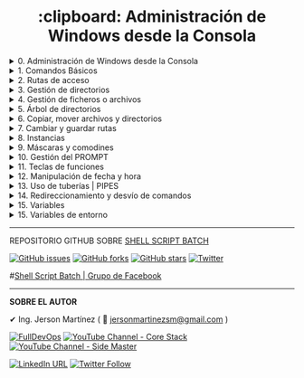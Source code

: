 <h1 align="center"> :clipboard: Administración de Windows desde la Consola </h1>

<details> <summary>0. Administración de Windows desde la Consola</summary>
  
<h3 align="center"> :clipboard: <a href="https://github.com/jersonmartinez/Curso_Administracion_Windows_Consola/blob/master/0.%20Administraci%C3%B3n%20de%20Windows%20desde%20la%20Consola.md">Administración de Windows desde la Consola</a> </h3>

[![#0. Administración de Windows desde la Consola](https://img.youtube.com/vi/X18jJBXK8jM/maxresdefault.jpg)](https://youtu.be/X18jJBXK8jM "#0. Administración de Windows desde la Consola")

**Capítulos que se estarán abordando en el curso**

✅ 1. Comandos muy básicos y muy importantes

✅ 2. Rutas de acceso

✅ 3. Gestión de directorios

✅ 4. Gestión de ficheros

✅ 5. Árbol de directorios

✅ 6. Copiar y Mover directorios y ficheros

✅ 7. PUSHD & POPD

✅ 8. Instancias | CMD

✅ 9. Máscaras y Comodines

✅ 10. Gestión del Prompt

✅ 11. Teclas de función en la consola

✅ 12. Manipulación de hora y fecha

✅ 13. Tuberías | Pipes

✅ 14. Direccionamiento y desvío de comandos

✅ 15. Variables

✅ 16. Variables de entorno

✅ 17. Path - Establecer una ruta de búsqueda

✅ 18. Manejo de cadenas

✅ 19. Buscar y Ubicar archivos

✅ 20. Comparar archivos o ficheros

✅ 21. Buscar cadenas en archivos

✅ 22. Compresión de archivos y directorios

✅ 23. Expandir arcihvos comprimidos

✅ 24. Llamadas a programas externos

✅ 25. Copiar información al portapapeles

✅ 26. Ordenar datos

✅ 27. Asociar archivos con extensiones

✅ 28. Asignación de permisos

✅ 29. Vínculos simbólicos

✅ 30. Información del sistema

✅ 31. Apagar, Reiniciar y Cerrar sesión

✅ 32. Gestión de usuarios

✅ 33. Habilitar usuario Administrador

✅ 34. Gestión de Procesos

✅ 35. Conexiones de red

✅ 36. Obtener contraseñas guardadas

✅ 37. Crear red hospedada

✅ 38. Enviar mensajes a usuarios

✅ 39. Envío de señales

✅ 40. Ejecutar como Administrador - RUNAS

✅ 41. Escritorio Remoto

✅ 42. Programador de Tareas

✅ 43. Gestión de un servidor FTP

✅ 44. Gestión de un servidor DHCP

✅ 45. Gestión de un servidor DNS

✅ 46. Bitlocker

✅ 47. Etiquetar discos

✅ 48. Unidad Virtual

✅ 49. Liberar espacio en disco

✅ 50. Optimizar y desfragmentar disco

✅ 51. Comprobar disco y mostrar información de estado

✅ 52. Formatear discos

✅ 53. Crear particiones de disco

✅ 54. Desmontar, Extender volúmenes de disco

✅ 55. Recuperar información

✅ 56. Examinar integridad de los datos

✅ 57. Uso de Robocopy

✅ 58. Backups

✅ 59. Comprobar la seguridad en el sistema

✅ 60. Gestiona Credenciales Almacenadas

✅ 61. Información de rendimiento de recursos

✅ 62. Configuración de Energía

✅ 63. Gestionar Servicios

✅ 64. Windows To Go

✅ 65. Utilidad de zona horaria de Windows

✅ 66. Administración de Windows - WMIC

✅ 67. Registros

✅ 68. CURL

✅ 69. SHELL

✅ 70. Papelera de reciclaje (Esto se solicitó hace un par de días)

---


</details><details> <summary>1. Comandos Básicos</summary>
<h3 align="center"> :clipboard: <a href="https://github.com/jersonmartinez/Curso_Administracion_Windows_Consola/blob/master/1.%20Comandos%20B%C3%A1sicos.md">Comandos Básicos</a> </h3>

[![#1. Comandos Básicos - Administración de Windows desde la Consola](https://img.youtube.com/vi/_t-p2mcE7SM/maxresdefault.jpg)](https://youtu.be/_t-p2mcE7SM "#1. Comandos Básicos - Administración de Windows desde la Consola")

La forma de empezar en un curso como este, es, por supuesto, dándole una probada a varios comandos básicos y de uso constante al momento de usar la consola del sistema. 

Estos comandos son: 

Comando | Descripción
------------ | -------------
✔ TITLE | Fija el título de la ventana en la ventana del símbolo del sistema.
✔ HELP | Proporciona información de ayuda para los comandos de Windows.
✔ CLS | Borra la pantalla.
✔ DIR | Muestra la lista de subdirectorios y archivos de un directorio.
✔ ECHO | Muestra mensajes o activa y desactiva el eco del comando.
✔ PAUSE | Suspende el proceso de un programa por lotes y muestra el mensaje: Presione una tecla para continuar...
✔ START | Inicia una ventana separada para ejecutar un programa o comando especificado.
✔ REM | Registra los comentarios en un archivo por lotes o en CONFIG.SYS.
✔ DATE | Muestra o establece la fecha.
✔ TIME | Muestra o establece la hora del sistema.
✔ COLOR | Configura los colores predeterminados de primer y segundo plano de la consola.
✔ MODE | Configura los dispositivos de sistema.
✔ EXIT | Abandona el programa CMD.EXE (intérprete de comandos) o el script por lotes actual.

---

**TITLE**

```
Fija el título de la ventana en la ventana del símbolo del sistema.

TITLE [cadena]

    cadena: Especifica el título de la ventana del símbolo del sistema.
```

**HELP**

```
Proporciona información de ayuda para los comandos de Windows.

HELP [comando]

    comando: Muestra información de ayuda del comando especificado.
```

**CLS**

```
Borra la pantalla.

CLS
```

**DIR**

```
Muestra la lista de subdirectorios y archivos de un directorio.

DIR [drive:][path][filename] [/A[[:]attributes]] [/B] [/C] [/D] [/L] [/N]
  [/O[[:]sortorder]] [/P] [/Q] [/R] [/S] [/T[[:]timefield]] [/W] [/X] [/4]

  [drive:][path][filename]
              Especifica la unidad, el directorio o los archivos que se mostrar n.

  /A          Muestra los archivos con los atributos especificados.
  Atributos    D  Directorios             R  Archivos de solo lectura
               H  Archivos ocultos        A  Archivos listos para el archivado
               S  Archivos de sistema     I  Archivos indizados que no son de contenido
               L  Puntos de rean lisis             O  Archivos sin conexión
               -  Prefijo de exclusión
  /B          Usa el formato simple (sin encabezados ni resúmenes).
  /C          Muestra el separador de miles en los tamaños de los archivos. Es la opción
              predeterminada. Usa /-C para deshabilitar la aparición del separador.
  /D          Similar al listado ancho, pero los archivos aparecen en una lista ordenada por columnas.
  /L          Usa letras minúsculas.
  /N          Nuevo formato de lista larga donde los nombre de archivo aparecen en el lado derecho.
  /O          Muestra los archivos según el orden indicado.
  sortorder        N  Por nombre (orden alfabético)       S  Por tamaño (orden creciente)
               E  Por extensión (orden alfabético)  D  Por fecha y hora (el m s antiguo primero)
               G  Agrupa primero los directorios -  Prefijo para invertir el orden
  /P          Hace una pausa después de cada pantalla completa de información.
  /Q          Muestra el propietario del archivo.
  /R          Muestra las secuencias alternativas de datos del archivo.
  /S          Muestra los archivos del directorio especificado y todos sus subdirectorios.
  /T          Controla el campo de hora que se mostrar  o usar  para realizar la ordenación.
  timefield       C  Creación
              A  último acceso
              W  última modificación
  /W          Usa el formato de listado ancho.
  /X          Muestra los nombres cortos generados para los nombres
              de archivo sin formato 8dot3. El formato es el mismo que para /N, con el nombre corto especificado
              antes del nombre largo. Si no existe ningún nombre corto, se muestran
              espacios en blanco en su lugar.
  /4          Muestra los años con 4 dígitos.

Los modificadores se pueden preestablecer en la variable de entorno DIRCMD.
Para invalidar los modificadores prestablecidos, se debe agregar un prefijo a cada modificador con - (guion), por ejemplo: /-W.

```

**ECHO**

```
Muestra mensajes o activa y desactiva el eco del comando.

  ECHO [ON | OFF]
  ECHO [message]

Escribe ECHO sin par metros para mostrar la configuración actual del eco.
```

**PAUSE**

```
Suspende el proceso de un programa por lotes y muestra el mensaje
    Presione una tecla para continuar. . . 
```


**START**

```
Inicia una ventana separada para ejecutar un programa o comando especificado.

START ["título"] [/D ruta] [/I] [/MIN] [/MAX] [/SEPARATE | /SHARED]
      [/LOW | /NORMAL | /HIGH | /REALTIME | /ABOVENORMAL | /BELOWNORMAL]
      [/NODE <nodo NUMA>] [/AFFINITY <máscara de afinidad hex>] [/WAIT] [/B]
      [comando o programa] [par metros]

    "título"    Título que se mostrar  en la barra de título de la ventana.
    ruta        Directorio de inicio.
    B           Iniciar la aplicación sin crear una nueva ventana. La
                aplicación omite el manejo de ^C. A menos que la aplicación
                habilite el procesamiento de ^C, solo se podr  interrumpir la
                aplicación con ^Inter.
    I           El nuevo entorno ser  el entorno original pasado a
                cmd.exe, y no el entorno actual.
    MIN         Iniciar la ventana minimizada.
    MAX         Iniciar la ventana maximizada.
    SEPARATE    Iniciar un programa de Windows de 16 bits en un espacio de
                memoria separado.
    SHARED      Iniciar un programa de Windows de 16 bits en un espacio de
                memoria compartido.
    LOW         Iniciar la aplicación en la clase de prioridad Inactiva.
    NORMAL      Iniciar la aplicación en la clase de prioridad Normal.
    HIGH        Iniciar la aplicación en la clase de prioridad Alta.
    REALTIME    Iniciar la aplicación en la clase de prioridad Tiempo real.
    ABOVENORMAL Iniciar la aplicación en la clase de prioridad Por encima de
                lo normal.
    BELOWNORMAL Iniciar la aplicación en la clase de prioridad Por debajo
                de lo normal.
    NODE        Especifica el nodo de arquitectura de memoria no uniforme
                (NUMA) preferido como un entero decimal.
    AFFINITY    Especifica la máscara de afinidad de procesador como un
             número hexadecimal. La ejecución del proceso se restringe a
                estos procesadores.
                La máscara de afinidad se interpreta de distinta forma
                si /AFFINITY y /NODE se combinan. Especifique la máscara de
                afinidad como si la máscara del procesador del nodo NUMA
                estuviera desplazada a la derecha para comenzar por el bit
                cero. La ejecución del proceso se restringe a los procesadores
                en común entre la máscara de afinidad especificada y el nodo
                NUMA. Si no hay ningún procesador en común, la ejecución del
                proceso se restringe al nodo NUMA especificado.
    WAIT        Iniciar aplicación y esperar a que finalice
    comando o programa
                Si se trata de un comando cmd interno o un archivo por lotes,
                el procesador de comandos se ejecuta con el modificador /K en
                cmd.exe. Esto significa que la ventana permanecer  después
                de que el comando se ejecute.

                Si no es un comando cmd interno ni archivo por lotes, entonces
                se considera un programa y se ejecutar  como una aplicación
                de ventana o aplicación de consola.

    par metros  Par metros transmitidos al comando o programa

NOTA: las opciones SEPARATE y SHARED no se admiten en plataformas de 64 bits.

La especificación de /NODE permite crear los procesos de forma que se pueda
aprovechar la ubicación de memoria en los sistemas NUMA. Por ejemplo, se
pueden crear dos procesos con una comunicación estrecha entre sí mediante la
memoria compartida para compartir el mismo nodo NUMA preferido y minimizar las
latencias de memoria. Asignan memoria del mismo nodo NUMA si es posible y se
pueden ejecutar en procesadores externos al nodo especificado.

    start /NODE 1 application1.exe
    start /NODE 1 application2.exe

Estos dos procesos se pueden restringir aún más para ejecutarse en
procesadores específicos en el mismo nodo NUMA. En el siguiente ejemplo,
application1 se ejecuta en los dos procesadores de valor inferior del nodo y
application2 se ejecuta en los siguientes dos procesadores del nodo. En este
ejemplo, se da por supuesto que el nodo especificado tiene como mínimo
cuatro procesadores lógicos. Tenga en cuenta que el número de nodo se puede
cambiar a cualquier número de nodo v lido para el equipo sin necesidad de
cambiar la máscara de afinidad.

    start /NODE 1 /AFFINITY 0x3 application1.exe
    start /NODE 1 /AFFINITY 0xc application2.exe

Si las extensiones de comandos est n habilitadas, la invocación del
comando externo a través de la línea de comandos o del comando START
cambia así:

Se pueden invocar archivos no ejecutables a través de la asociación del
archivo solo con escribir el nombre del archivo como un comando. (por ej.,
WORD.DOC abriría la aplicación asociada con la extensión de archivo .DOC).
Consulte los comandos ASSOC y FTYPE para saber cómo crear estas asociaciones
dentro de un script de comandos.

Cuando se ejecuta una aplicación de 32 bits con interfaz gr fica, CMD.EXE
no espera a que la aplicación termine antes de volver al símbolo del sistema.
Este nuevo comportamiento NO ocurre si se ejecuta dentro de un
script. Cuando se ejecuta una línea de comandos cuyo primer token es la
cadena "CMD " sin extensión o ruta, entonces se reemplaza "CMD" con el valor
de la variable COMSPEC. Esto evita tomar CMD.EXE del directorio actual.

Cuando se ejecuta una línea de comandos cuyo primer token NO contiene una
extensión, entonces CMD.EXE usa el valor de la variable de entorno PATHEXT
para determinar las extensiones que hay que buscar y en que orden. El valor
predeterminado para la variable PATHEXT es:

.COM;.EXE;.BAT;.CMD

Tenga en cuenta que la sintaxis es la misma que la variable PATH, con los
puntos y comas separando los elementos diferentes.

Cuando se busca un archivo ejecutable, si no hay ninguna coincidencia en
ninguna extensión, entonces se comprueba si el nombre coincide con el nombre
de un directorio. Si es así, el comando START inicia el explorador en esa
ruta. Si se hace desde la línea de comandos, es equivalente a hacer CD /D
en esa ruta.
```

**REM**

```
Registra los comentarios en un archivo por lotes o en CONFIG.SYS.

REM [comentario]
```

**DATE**

```
Muestra o establece la fecha.

DATE  [/T | fecha]

Escriba DATE sin par metros para mostrar la fecha actual y poder 
especificar una nueva. Presione Entrar para mantener la misma fecha.

Si est n habilitadas las extensiones de comandos, el comando DATE admite
el par metro /T, que indica al comando mostrar tan solo la fecha actual
sin pedir una nueva fecha.
```

**TIME**

```
Muestra o establece la hora del sistema.

TIME  [/T | hora]

Escriba TIME sin parámetros para mostrar la hora actual y poder
especificar una nueva hora. Presione Entrar si no desea cambiar la hora.

Si están habilitadas las extensiones de comandos el comando TIME admite
el parámetro /T que indica al comando mostrar tan solo la
hora actual, sin pedir una nueva hora.
```

**COLOR**

```
Configura los colores predeterminados de primer y segundo plano de la consola.

COLOR [attr]

  attr         Especifica el atributo de color de la salida de consola.

Los atributos de color están especificados con DOS dígitos hexadecimales (el primero
corresponde al segundo plano; el segundo al primer plano). Los dígitos
pueden coincidir con cualquiera de los siguientes valores:

    0 = Negro       8 = Gris
    1 = Azul        9 = Azul claro
    2 = Verde       A = Verde claro
    3 = Aguamarina        B = Aguamarina claro
    4 = Rojo        C = Rojo claro
    5 = Púrpura     D = Púrpura claro
    6 = Amarillo    E = Amarillo claro
    7 = Blanco      F = Blanco brillante

Si no se indican argumentos, este comando restaura el color que tenía
cuando se inició CMD.EXE. Este valor proviene de la ventana de la consola,
el modificador de línea de comandos /T o el valor del registro
DefaultColor.

El comando COLOR configura ERRORLEVEL a 1 si se realiza un intento de ejecutar
el comando COLOR con el mismo color de primer y segundo
plano.

Ejemplo: "COLOR fc" crea rojo claro sobre blanco brillante
```

**MODE**

```
Configura los dispositivos de sistema.

Puerto serie:       MODE COMm[:] [BAUD=b] [PARITY=p] [DATA=d] [STOP=s]
                                 [to=on|off] [xon=on|off] [odsr=on|off]
                                 [octs=on|off] [dtr=on|off|hs]
                                 [rts=on|off|hs|tg] [idsr=on|off]

Estado de dispositivo:         MODE [dispositivo] [/STATUS]

Desviar impresión:             MODE LPTn[:]=COMm[:]

Seleccionar página de códigos: MODE CON[:] CP SELECT=yyy

Estado de página de códigos:   MODE CON[:] CP [/STATUS]

Modo de pantalla:              MODE CON[:] [COLS=c] [LINES=n]

Velocidad del teclado:         MODE CON[:] [RATE=r DELAY=d]
```

**EXIT**

```
Abandona el programa CMD.EXE (intérprete de comandos) o el script
por lotes actual.

EXIT [/B] [código]

  /B          especifica que se debe abandonar el archivo por 
              lotes actual y no CMD.EXE.  Si se ejecuta desde fuera de un
              archivo por lotes, abandonar  CMD.EXE

 código       especifica un número.  Si se ha especificado /B, establece 
              ERRORLEVEL con este número.  Si abandona CMD.EXE, establece 
              el código de salida del proceso con este número.
```

---

</details><details> <summary>2. Rutas de acceso</summary>
<h3 align="center"> :clipboard: <a href="https://github.com/jersonmartinez/Curso_Administracion_Windows_Consola/blob/master/2.%20Rutas%20de%20acceso.md">Rutas de acceso</a> </h3>

[![#1. Rutas de acceso - Administración de Windows desde la Consola](https://img.youtube.com/vi/P7fDSRl2V-I/maxresdefault.jpg)](https://youtu.be/P7fDSRl2V-I "#1. Rutas de acceso - Administración de Windows desde la Consola")


### RUTAS DE ACCESO

Te enseño sobre rutas de acceso, que te ayudarán a desplazarte entre directorios y unidades de disco usando el comando CD | CHDIR, además de compartirte ejemplos reales y óptimas sobre las rutas relativas y absolutas.


**¿Qué es una ruta?**

Es una lista de nombres de directorio separados por barras, seguida por un nombre de directorio o por el nombre de un archivo. Un directorio es igual que una carpeta.



**¿Qué son las rutas relativas?**

Una ruta absoluta o completa comienza con la letra de unidad seguida de dos puntos, por ejemplo D:\.



**¿Qué son las rutas absolutas?**

Una ruta relativa hace referencia a una ubicación que es relativa a un directorio actual. Las rutas relativas utilizan dos símbolos especiales, un punto (.) y dos puntos seguidos (..), lo que significa el directorio actual y el directorio padre. Los dos puntos seguidos se utilizan para subir en la jerarquía. Un único punto representa el directorio actual.



**CD | CHDIR**
```
Muestra el nombre del directorio actual o cambia de directorio.

CHDIR [/D] [unidad:][ruta]
CHDIR [..]
CD [/D] [unidad:][ruta]
CD [..]

  ..   Especifica que desea cambiar al directorio superior.

Escriba CD unidad: para ver el directorio actual de la unidad especificada.
Escriba CD sin par metros para ver la unidad y el directorio actual.

Use el modificador /D para cambiar la unidad actual además del directorio
actual para una unidad de disco.

Si las extensiones de comando están habilitadas, CHDIR cambia así:

El uso de mayúsculas y minúsculas de la cadena del directorio actual se
convierte al mismo uso que se tiene en los nombres de unidades. Así, CD
C:\TEMP establecer  C:\Temp como el directorio actual si éste es el uso
de mayúsculas y minúsculas en la unidad.

El comando CHDIR no trata los espacios como separadores, así que es posible
usar CD para cambiar a un directorio cuyo nombre de subdirectorio contenga
un espacio, sin necesidad de escribir el nombre entre comillas. Por ejemplo:

    cd\winnt\profiles\nombredeusuario\programas\menú inicio

es lo mismo que:

    cd "\winnt\profiles\nombredeusuario\programas\menú inicio"

que sería lo que hay que escribir si las extensiones estuvieran
deshabilitadas.
```
Las instrucciones de comandos anteriormente señaladas, son explicadas en este capítulo, el segundo del curso de Administración de Windows desde la #Consola. 

Fuente de información: <a href="https://desktop.arcgis.com/es/arcmap/10.3/tools/supplement/pathnames-explained-absolute-relative-unc-and-url.htm" target="_blank">Arcgis</a>

---

</details><details> <summary>3. Gestión de directorios</summary>
<h3 align="center"> :clipboard: <a href="https://github.com/jersonmartinez/Curso_Administracion_Windows_Consola/blob/master/3.%20Gesti%C3%B3n%20de%20directorios.md">Gestión de directorios</a> </h3>

[![#3. Gestión de directorios - Administración de Windows desde la Consola](https://img.youtube.com/vi/wdpOx-evxWs/maxresdefault.jpg)](https://youtu.be/wdpOx-evxWs "#3. Gestión de directorios - Administración de Windows desde la Consola")

### Gestión de directorios

Te enseño sobre gestión de directorios, que incluye diferentes formas para crear, eliminar y listar. 

Algunos comandos interesantes que se muestran son: 

Comando | Descripción
------------ | -------------
✔ MD - MKDIR | Crea un directorio. `(MD = Make Directory)`
✔ RD | Quita (elimina) un directorio `(RD = Remove Directory)`
✔ DIR | Muestra la lista de subdirectorios y archivos de un directorio.
✔ MORE | Muestra la información pantalla a pantalla.

---

**MD - MKDIR**

```
Crea un directorio.

MKDIR [unidad:]ruta
MD [unidad:]ruta

Si las extensiones de comandos están habilitadas, MKDIR cambia así:

MKDIR crea cualquier directorio intermedio de la ruta de acceso siempre 
que sea necesario. Por ejemplo, si \a no existe:

    mkdir \a\b\c\d

es lo mismo que:

    mkdir \a
    chdir \a
    mkdir b
    chdir b
    mkdir c
    chdir c
    mkdir d

que es lo que hubiese tenido que escribir si las extensiones estuvieran
deshabilitadas.
```

**RD - RMDIR**

```
Quita (elimina) un directorio.

RMDIR [/S] [/Q] [unidad:]ruta
RD [/S] [/Q] [unidad:]ruta

    /S     Quita todos los directorios y archivos del directorio además 
           del mismo directorio. Se usa principalmente cuando se 
           desea quitar un árbol.

    /Q     Modo silencioso, no pide confirmación para quitar un árbol
           de directorio con /S
```

**DIR**

```
Muestra la lista de subdirectorios y archivos de un directorio.

DIR [drive:][path][filename] [/A[[:]attributes]] [/B] [/C] [/D] [/L] [/N]
  [/O[[:]sortorder]] [/P] [/Q] [/R] [/S] [/T[[:]timefield]] [/W] [/X] [/4]

  [drive:][path][filename]
              Especifica la unidad, el directorio o los archivos que se mostrarán.

  /A          Muestra los archivos con los atributos especificados.
  Atributos    D  Directorios             R  Archivos de solo lectura
               H  Archivos ocultos        A  Archivos listos para el archivado
               S  Archivos de sistema     I  Archivos indizados que no son de contenido
               L  Puntos de rean lisis             O  Archivos sin conexión
               -  Prefijo de exclusión
  /B          Usa el formato simple (sin encabezados ni resúmenes).
  /C          Muestra el separador de miles en los tamaños de los archivos. Es la opción
              predeterminada. Usa /-C para deshabilitar la aparición del separador.
  /D          Similar al listado ancho, pero los archivos aparecen en una lista ordenada por columnas.
  /L          Usa letras minúsculas.
  /N          Nuevo formato de lista larga donde los nombre de archivo aparecen en el lado derecho.
  /O          Muestra los archivos según el orden indicado.
  sortorder        N  Por nombre (orden alfabético)       S  Por tamaño (orden creciente)
               E  Por extensión (orden alfabético)  D  Por fecha y hora (el m s antiguo primero)
               G  Agrupa primero los directorios -  Prefijo para invertir el orden
  /P          Hace una pausa después de cada pantalla completa de información.
  /Q          Muestra el propietario del archivo.
  /R          Muestra las secuencias alternativas de datos del archivo.
  /S          Muestra los archivos del directorio especificado y todos sus subdirectorios.
  /T          Controla el campo de hora que se mostrar  o usar  para realizar la ordenación.
  timefield       C  Creación
              A  último acceso
              W  última modificación
  /W          Usa el formato de listado ancho.
  /X          Muestra los nombres cortos generados para los nombres
              de archivo sin formato 8dot3. El formato es el mismo que para /N, con el nombre corto especificado
              antes del nombre largo. Si no existe ningún nombre corto, se muestran
              espacios en blanco en su lugar.
  /4          Muestra los años con 4 d¡gitos.

Los modificadores se pueden preestablecer en la variable de entorno DIRCMD.
Para invalidar los modificadores prestablecidos, se debe agregar un prefijo a cada modificador con - (guión), por ejemplo: /-W.
```

**MORE**

```
Muestra la información pantalla a pantalla.

MORE [/E [/C] [/P] [/S] [/Tn] [+n]] < [unidad:][ruta]archivo
comando | MORE [/E [/C] [/P] [/S] [/Tn] [+n]]
MORE /E [/C] [/P] [/S] [/Tn] [+n] [archivos]

    [unidad:][ruta]archivo  Especifica un archivo para mostrar
                            pantalla a pantalla.

    comando                 Especifica el comando que ser 
                            mostrado.

    /E       Habilita las opciones avanzadas
    /C       Limpia la pantalla antes de mostrar la página
    /P       Expande los caracteres de avance de línea
    /S       Compacta múltiples líneas en blanco en una sola línea
    /Tn      Expande las tabulaciones a n espacios (de forma predeterminada 8)

             Se pueden usar modificadores con las variables
             de entorno de MORE.

    +n       Empieza mostrando el primer archivo en la línea n

    archivos Lista de archivos que se desean mostrar. Los archivos
             de la lista están separados por espacios.

    Si las opciones avanzadas están activadas, los siguientes comandos
    son aceptados en el símbolo de -- M s --:

    P n       Mostrar las siguientes n líneas
    S n       Saltarse las siguientes n líneas
    F         Mostrar el siguiente archivo
    Q         Salir
    =         Mostrar el número de línea
    ?         Mostrar la línea de ayuda
    <espacio> Mostrar la siguiente página
    <entrar>  Mostrar la siguiente línea
```

---

</details><details> <summary>4. Gestión de ficheros o archivos</summary>
<h3 align="center"> :clipboard: <a href="https://github.com/jersonmartinez/Curso_Administracion_Windows_Consola/blob/master/4.%20Gesti%C3%B3n%20de%20ficheros%20o%20archivos.md">Gestión de ficheros o archivos</a> </h3>

[![#4. Gestión de ficheros o archivos - Administración de Windows desde la Consola](https://img.youtube.com/vi/WVoe_xtSyUs/maxresdefault.jpg)](https://youtu.be/WVoe_xtSyUs "#4. Gestión de ficheros o archivos - Administración de Windows desde la Consola")

Te enseño cómo gestionar ficheros o archivos utilizando la metodología CRUD, de crear, leer, actualizar y eliminar. Además, conocerás nuevos comandos interesantes donde se realizarán prácticas de combinaciones entre ellos.

Estos comandos son: 

Comando | Descripción
------------ | -------------
✔ COPY | Copia uno o más archivos en otra ubicación.
✔ TYPE | Muestra el contenido de uno o más archivos de texto.
✔ FSUTIL | Comando avanzado de Administración de Windows.
✔ MOVE | Mueve archivos y cambia el nombre a archivos y directorios.
✔ REN - RENAME | Cambia el nombre de uno o más archivos.
✔ DEL | Elimina uno o más archivos.
✔ RD | _`Remove Directory`_ (Este comando ya ha sido especificado en [este documento](../master/3.%20Gesti%C3%B3n%20de%20directorios.md "Gestión de directorios"))

Las instrucciones de comandos anteriormente señaladas, son explicadas en este capítulo, el cuarto del curso de Administración de Windows desde la #Consola. 

---

**COPY**

```
Copia uno o más archivos en otra ubicación.

COPY [/D] [/V] [/N] [/Y | /-Y] [/Z] [/L] [/A | /B ] origen [/A | /B]
     [+ origen [/A | /B] [+ ...]] [destino [/A | /B]]

  origen       Especifica el archivo o archivos que deben copiarse.
  /A           Indica un archivo de texto ASCII.
  /B           Indica un archivo binario.
  /D           Permite que el archivo de destino se cree sin cifrar.
  destino      Especifica el directorio y/o el nombre de archivo de los
               nuevos archivos.
  /V           Comprueba si los nuevos archivos están escritos
               correctamente.
  /N           Si está disponible, usa un nombre de archivo corto al copiar
               un archivo cuyo nombre no tiene el formato 8.3.
  /Y           Suprime la solicitud de confirmación antes de
               sobrescribir un archivo de destino existente.
  /-Y          Solicita confirmación antes de sobrescribir un archivo de
               destino existente.
  /Z           Copia archivos de red en modo reiniciable.
  /L           Si el origen es un vínculo simbólico, copia el vínculo al
               destino en lugar del archivo real al que apunta el vínculo.

El modificador /Y puede preestablecerse en la variable de entorno COPYCMD.
Esto puede anularse con el modificador /-Y en la línea de comando.
La confirmación del usuario se solicita de forma predeterminada antes de
sobrescribir algo, excepto si el comando COPY se ejecuta desde un script por
lotes.

Para anexar archivos, especifique un £nico archivo de destino pero
varios archivos de origen (con caracteres comodines o el formato
archivo1+archivo2+archivo3).
```

**TYPE**

```
Muestra el contenido de uno o más archivos de texto.

TYPE [unidad:][ruta]archivo
```

**FSUTIL**  _`comando avanzado`_

```
---- Comandos compatibles ----

8dot3name       Administración de 8dot3name
behavior        Controla el comportamiento del sistema de archivos
dax             Administración de volumen DAX
dirty           Administra el bit de integridad del volumen
file            Comandos específicos de archivos
fsInfo          Información del sistema de archivos
hardlink        Administración de vínculos físicos
objectID        Administración de id. de objeto
quota           Administración de cuota
repair          Administración de recuperación autom tica
reparsePoint    Administración de punto de repetición de an lisis
storageReserve         Administración de reserva de almacenamiento
resource        Administración del administrador de recursos transaccionales
sparse          Control de archivo disperso
tiering         Administración de propiedades de organización en niveles de almacenamiento
transaction     Administración de transacciones
usn             Administración de USN
volume          Administración de vol£menes
wim             Administración transparente del hospedaje de WIM
```

**MOVE**

```
Mueve archivos y cambia el nombre a archivos y directorios.

Mover uno o más archivos:
MOVE [/Y | /-Y] [unidad:][ruta]nombrearchivo1[,...] destino

Cambiar el nombre a un directorio:
MOVE [/Y | /-Y] [unidad:][ruta]nombredirectorio1 nombredirectorio2

  [unidad:][ruta]nombrearchivo1 Especifica la ubicación y el nombre del
archivo o archivos que quiere mover.
                          
  destino            Especifica la nueva ubicación del archivo. El
                     destino puede constar de una letra de unidad y
                     dos puntos, un nombre de directorio o una
                     combinación. Si mueve solo un archivo, también
                     puede incluir un nombre de archivo si quiere
                     cambiar el nombre del archivo cuando lo mueva.

  [unidad:][ruta]nombredirectorio1  Especifica el directorio al que
                     desea cambiar el nombre.

  nombredirectorio2  Especifica el nuevo nombre del directorio.

  /Y                 Suprime la solicitud de confirmar si quiere
                     sobrescribir un archivo de destino ya existente.

  /-Y                Aparecer  la solicitud para confirmar si desea 
                     sobrescribir un archivo de destino ya existente.

El modificador /Y puede estar presente en la variable de entorno COPYCMD.
Esto puede sobrescribirse con /-Y en la línea de comandos. Lo
predeterminado es pedir la sobrescritura a no ser que el comando MOVE sea
ejecutado dentro de un script de un archivo de proceso por 
lotes.
```

**REN - RENAME**

```
Cambia el nombre de uno o más archivos.

RENAME [unidad:][ruta]archivo1 archivo2.
REN [unidad:][ruta]archivo1 archivo2.

No puede especificar una nueva unidad o ruta para el archivo de destino.
```

**DEL**

```
Elimina uno o más archivos.

DEL [/P] [/F] [/S] [/Q] [/A[[:]attributes]] names
ERASE [/P] [/F] [/S] [/Q] [/A[[:]attributes]] names

  names         Especifica una lista de uno o más archivos o directorios.
                Se pueden usar caracteres comodín para eliminar varios archivos. Si se
                especifica un directorio, todos los archivos de este se
                eliminar n.

  /P            Pide confirmación antes de eliminar cada archivo.
  /F            Fuerza la eliminación de los archivos de solo lectura.
  /S            Elimina los archivos especificados de todos los subdirectorios.
  /Q            Modo silencioso. No pide confirmación sobre si es correcto eliminar el carácter comodín global
  /A            Selecciona los archivos que se van a eliminar basándose en los atributos.
  Atributos     R  Archivos de solo lectura            S  Archivos de sistema
                H  Archivos ocultos               A  Archivos preparados para el archivado
                I  Archivos indizados que no son de contenido  L  Puntos de reanálisis
                O  Archivos sin conexión              -  Prefijo de exclusión

Si las extensiones de comando est n habilitadas, DEL y ERASE cambian
de la siguiente manera:

La semántica que se muestra para el modificador /S está invertida
de tal modo que le muestra solamente los archivos eliminados y no
los que no se encontraron.
```

---

</details><details> <summary>5. Árbol de directorios</summary>
<h3 align="center"> :clipboard: <a href="https://github.com/jersonmartinez/Curso_Administracion_Windows_Consola/blob/master/5.%20%C3%81rbol%20de%20directorios.md">Árbol de directorios</a> </h3>

[![#5. Árbol de directorios - Administración de Windows desde la Consola](https://img.youtube.com/vi/mQgjiaEd0b0/maxresdefault.jpg)](https://youtu.be/mQgjiaEd0b0 "#5. Árbol de directorios - Administración de Windows desde la Consola")

En esta oportunidad, te enseñaré cómo generar un dibujo sobre un árbol de directorios tanto con interfaz gráfica como por Consola, además de escribirlo y leerlo en un archivo específico. Además de el uso de una variable de entorno.

Los comandos utilizados son: 
Comando | Descripción
------------ | -------------
✔ TREE | Copia uno o más archivos en otra ubicación.
✔ TYPE | Muestra el contenido de uno o más archivos de texto. (Este comando ya ha sido especificado en [este documento](../master/4.%20Gesti%C3%B3n%20de%20ficheros%20o%20archivos.md "Gestión de ficheros o archivos"))

---

**TREE**

```
Muestra de forma gráfica la estructura de carpetas de una unidad o ruta.

TREE [unidad:][ruta] [/F] [/A]

   /F    Muestra los archivos de cada carpeta.
   /A    Usa ASCII en lugar de caracteres extendidos.
```

---
  
</details><details> <summary>6. Copiar, mover archivos y directorios</summary>
<h3 align="center"> :clipboard: <a href="https://github.com/jersonmartinez/Curso_Administracion_Windows_Consola/blob/master/6.%20Copiar%2C%20mover%20archivos%20y%20directorios.md">Copiar, mover archivos y directorios</a> </h3>

[![#6. Copiar, mover archivos y directorios - Administración de Windows desde la Consola](https://img.youtube.com/vi/_nv6hr0-trA/maxresdefault.jpg)](https://youtu.be/_nv6hr0-trA "#6. Copiar, mover archivos y directorios - Administración de Windows desde la Consola")

En esta oportunidad, te enseñaré cómo copiar y mover árboles de directorios y archivos, realizando prácticas para crear respaldos y filtros por medio de comodines.

Los comandos utilizados son: 

Comando | Descripción
------------ | -------------
✔ COPY | Copia uno o más archivos en otra ubicación. (Este comando ya ha sido especificado en [este documento](../master/4.%20Gesti%C3%B3n%20de%20ficheros%20o%20archivos.md "Gestión de ficheros o archivos"))
✔ XCOPY | Copia árboles de directorios y archivos.
✔ TYPE CON | Inicia un contexto donde tienes acceso a escribir el contenido que se guardará en el fichero direccionado.
✔ MOVE | Mueve archivos y cambia el nombre a archivos y directorios. (Este comando ya ha sido especificado en [este documento](../master/4.%20Gesti%C3%B3n%20de%20ficheros%20o%20archivos.md "Gestión de ficheros o archivos"))

---

**XCOPY**

```
Copia árboles de directorios y archivos.

XCOPY source [destination] [/A | /M] [/D[:fecha]] [/P] [/S [/E]] [/V] [/W]
                           [/C] [/I] [/Q] [/F] [/L] [/G] [/H] [/R] [/T] [/U]
                           [/K] [/N] [/O] [/X] [/Y] [/-Y] [/Z] [/B] [/J]
                           [/EXCLUDE:archivo1[+archivo2][+archivo3]...]

  source       Especifica los archivos que se copiar n.
  destination      Especifica la ubicación y/o el nombre de los archivos nuevos.
  /A           Copia solo archivos con el atributo de archivo establecido; 
               no cambia el atributo.
  /M           Copia solo archivos con el atributo de archivo de establecido;
               desactiva el atributo de archivo.
  /D:m-d-y     Copia archivos cambiados durante o después de la fecha
               especificada. Si no se especifica una fecha, copia solo los
               archivos cuya fecha de origen es más reciente que la fecha de
               destino.
  /EXCLUDE:archivo1[+archivo2][+archivo3]...
               Especifica una lista de archivos que contienen cadenas. Los
               archivos deben tener una cadena por línea. Cuando cualquiera
               de las cadenas coincida con cualquier parte de la ruta de
               acceso absoluta del archivo que se debe copiar,
               ese archivo se excluir  de la copia. Por ejemplo, si
               especifica una cadena como \obj\ u .obj, se excluir n todos
               los archivos ubicados en el directorio obj o todos los
               archivos con la extensión .obj, respectivamente.
  /P           Pregunta antes de crear cada archivo de destino.
  /S           Copia directorios y subdirectorios, excepto los vacíos.
  /E           Copia directorios y subdirectorios, incluidos los vacíos.
               Igual que /S /E. Se puede usar para modificar /T.
  /V           Comprueba el tamaño de cada archivo nuevo.
  /W           Pide que se presione una tecla antes de copiar.
  /C           Continúa copiando incluso si ocurren errores.
  /I           Si el destino no existe y se est  copiando más de un archivo,
               se da por supuesto que el destino debe ser un directorio.
  /Q           No muestra nombres de archivo mientras copia.
  /F           Muestra los nombres completos de los archivos de origen y
               de destino mientras realiza la copia.
  /L           Muestra los archivos que se copiar n.
  /G           Permite la copia de archivos cifrados en un destino que no es
               compatible con el cifrado.
  /H           Copia archivos ocultos y tambi‚n archivos del sistema.
  /R           Sobrescribe archivos de solo lectura.
  /T           Crea una estructura de directorios, pero no copia archivos. No
               incluye directorios o subdirectorios vacíos. /T /E incluye
               directorios y subdirectorios vacíos.
  /U           Copia solo archivos que ya existen en el destino.
  /K           Copia atributos. Xcopy normal restablecer  los atributos
               de solo lectura.
  /N           Realiza la copia con los nombres cortos generados.
  /O           Copia la propiedad de archivos y la información de ACL.
  /X           Copia la configuración de la auditoría de archivos
               (implica /O).
  /Y           Suprime la petición de confirmación de sobrescritura de un
               archivo de destino existente.
  /-Y          Pide confirmación de sobrescritura de un archivo
               de destino existente.
  /Z           Copia archivos de red en modo reiniciable.
  /B           Copia el vínculo simbólico en vez del destino del vínculo.
  /J           Copia con E/S no almacenada en el búfer. Recomendado para
               archivos muy grandes.

El modificador /Y puede preestablecerse en la variable de entorno COPYCMD.
Esto se puede reemplazar con /-Y en la línea de comandos.
```

**TYPE CON**

```
Muestra el contenido de uno o más archivos de texto.

TYPE [unidad:][ruta]archivo

Este comando por si mismo, ya ha sido especificado en un documento 
anterios, sin embargo, tiene una variante, se trata del subcomando CON, que 
ejecuta un contexto donde se puede agregar contenido y el comando anterior 
TYPE lo que hará, después de un ENTER de haber escrito el texto, expulsarlo por pantalla. 

Lo mismo pasaría si se desea ocupar CON con otro comando, bien podría ser
COPY CON, que lo que hará es copiar el contenido escrito a un archivo en 
específico o bien, brindar una salida que la obtiene del buffer.
```

---

</details><details> <summary>7. Cambiar y guardar rutas</summary>
<h3 align="center"> :clipboard: <a href="https://github.com/jersonmartinez/Curso_Administracion_Windows_Consola/blob/master/7.%20Cambiar%20y%20guardar%20rutas.md">Cambiar y guardar rutas</a> </h3>

[![#7. Cambiar y guardar rutas - Administración de Windows desde la Consola](https://img.youtube.com/vi/qCSFDkwzLEo/maxresdefault.jpg)](https://youtu.be/qCSFDkwzLEo "#7. Cambiar y guardar rutas - Administración de Windows desde la Consola")

En esta oportunidad, te enseñaré cómo cambiarse, almacenar y recuperar rutas utilizando los comandos POPD y PUSHD.

Comando | Descripción
------------ | -------------
✔ POPD | Cambia al directorio guardado por el comando PUSHD.
✔ PUSHD | Guarda el directorio actual para que lo use el comando POPD y después cambia al directorio especificado.

---

**POPD**

```
Cambia al directorio guardado por el comando PUSHD.

POPD

Si las extensiones de comando están habilitadas, el comando POPD eliminar 
todas las letras de unidad temporales creadas por PUSHD cuando active
el comando POPD, que libera la pila de directorios.

```

**PUSHD**

```
Guarda el directorio actual para que lo use el comando POPD y después
cambia al directorio especificado.

PUSHD [ruta | ..]

 ruta        Especifica el directorio al que hay que cambiar el actual.

Si las extensiones de comando están habilitadas, PUSHD acepta
rutas de red además de la letra normal de unidad y la ruta.
Si se especifica la ruta de red, PUSHD crear  una letra de unidad
temporal que señalar  el recurso de red específico y después cambiar 
la unidad y el directorio actuales con letras de unidades
recientemente definidas. Las letras de unidades temporales ser n
asignadas desde la Z: hacia abajo con la primera letra de unidad
que se encuentre libre.

```

---

</details><details> <summary>8. Instancias</summary>
<h3 align="center"> :clipboard: <a href="https://github.com/jersonmartinez/Curso_Administracion_Windows_Consola/blob/master/8.%20Instancias.md">Instancias</a> </h3>

[![#8. Instancias - Administración de Windows desde la Consola](https://img.youtube.com/vi/BJ39yF2LcMI/maxresdefault.jpg)](https://youtu.be/BJ39yF2LcMI "#8. Instancias - Administración de Windows desde la Consola")

En está oportunidad, te enseñaré cómo iniciar una nueva instancia del intérprete de comandos de sistema, además de mostrarte el desarrollo e implementación de un script básico. 

**El comando en cuestión es `CMD`.**

```
Inicia una nueva instancia del intérprete de comandos de Windows


CMD [/A | /U] [/Q] [/D] [/E:ON | /E:OFF] [/F:ON | /F:OFF] [/V:ON | /V:OFF]
   [[/S] [/C | /K] cadena]


/C      Ejecuta el comando especificado en cadena y luego finaliza

/K      Ejecuta el comando especificado en cadena pero sigue activo

/S      Modifica el tratamiento de cadena después de /C o /K (consultar más 
        abajo)
/Q      Desactiva el eco

/D      Deshabilita le ejecución de los comandos de AutoRun del Registro 
        (consultar más abajo)

/A      Usa ANSI para la salida de comandos internos hacia una canalización o
        un archivo
/U      Usa Unicode para la salida de comandos internos hacia una
        canalización o un archivo
/T:fg   Configura los colores de primer y segundo plano (para obtener más 
        información, consulte COLOR /?)

/E:ON   Habilita las extensiones de comando (consultar más abajo)
/E:OFF  Deshabilita las extensiones de comando (consultar más abajo)

/F:ON    Habilita los caracteres de terminación de los nombres de archivos y 
        directorios (consultar más abajo)

/F:OFF  Deshabilita los caracteres de terminación de los nombres de archivos y 
        directorios (consultar más abajo)

/V:ON   Habilita la extensión de variables de entorno retrasada con !
         como delimitador. Por ejemplo, /V:ON permitirá que !var! extiende
       la variable var en tiempo de ejecución.  La sintaxis var extiende 
        variables en tiempo de entrada, lo que es bastante diferente cuando se está dentro de un bucle FOR.

/V:OFF  Deshabilita la extensión de variables de entorno retrasada.


Tenga en cuenta que los comandos múltiples separados por el separador de 
comandos '&' se aceptan como cadena si están entre comillas. Por razones de 
compatibilidad, /X equivale a /E:ON, /Y equivale a /E:OFF y /R equivale a
//C. Se omitirá cualquier otro tipo de modificador.


Si se especifica /C o /K, lo que viene después de la línea de comandos
se ejecuta como línea de comandos, siguiendo la lógica siguiente para procesar caracteres de comillas ("):

    1.  Se conservan las comillas del comando si se cumplen todas las
        condiciones siguientes:

        - no aparece el modificador /S
        - hay exactamente dos caracteres de comillas
        - no hay caracteres especiales entre ambas comillas, siendo los,
          caracteres especiales: &<>()@^|
        - hay uno o más espacios en blanco entre ambas comillas
        - la cadena entre ambas comillas es el nombre de un archivo ejecutable.

    2.  En caso contrario, el comportamiento clásico es comprobar si el
        primer carácter es una comilla y de ser así, quitar ésta y
        también la última comilla de la línea de comandos, conservando el
        texto que venga después de ésta.

Si no se especificó /D en la línea de comandos, cuando CMD.EXE se inicie,
buscará las variables del Registro REG_SZ/REG_EXPAND_SZ, y si alguna de 
ellas está presente, se ejecutarán en primer lugar.

    HKEY_LOCAL_MACHINE\Software\Microsoft\Command Processor\AutoRun

        y (o)

    HKEY_CURRENT_USER\Software\Microsoft\Command Processor\AutoRun

Las extensiones de comando están habilitadas de forma predeterminada. Puede
deshabilitar las extensiones de una invocación particular con el modificador
/E:OFF. Puede habilitar o deshabilitar las extensiones de todas las
invocaciones de CMD.EXE en una sesión de inicio de usuario o de equipo si
estáblece con
REGEDIT.EXE los dos valores de REG_DWORD del Registro siguientes:

  HKEY_LOCAL_MACHINE\Software\Microsoft\Command Processor\EnableExtensions

     y/o

  HKEY_CURRENT_USER\Software\Microsoft\Command Processor\EnableExtensions

en 0x1 o 0x0.  La configuración específica del usuario tiene preferencia
respecto a la del equipo. Los modificadores de la línea de comandos tienen
prioridad sobre la configuración del Registro.

En un archivo por lotes, los argumentos SETLOCAL ENABLEEXTENSIONS o
DISABLEEXTENSIONS tienen prioridad sobre los modificadores /E:ON o /E:OFF.
Para obtener información más detallada, vea SETLOCAL /?.

Las extensiones de comando implican cambios y ampliaciones en los
siguientes comandos:

    DEL o ERASE
    COLOR
    CD o CHDIR
    MD o MKDIR
    PROMPT
    PUSHD
    POPD
    SET
    SETLOCAL
    ENDLOCAL
    IF
    FOR
    CALL
    SHIFT
    GOTO
    START (también incluye cambios en la invocación de comandos externos)
    ASSOC
    FTYPE

Para obtener detalles específicos, escriba nombreDelComando /?.

La expansión de variables de entorno retrasada NO está habilitada de forma
predeterminada. Puede habilitar o deshabilitar la expansión de variables de
entorno retrasada para una invocación particular de CMD.EXE con los
modificadores /V:ON o /V:OFF. Puede habilitar o deshabilitar la expansión
retrasada para todas las invocaciones de CMD.EXE en una sesión de inicio de
usuario o equipo si estáblece con REGEDIT.EXE los dos valores de REG_DWORD del
Registro siguientes:

  HKEY_LOCAL_MACHINE\Software\Microsoft\Command Processor\DelayedExpansion

      y/o

  HKEY_CURRENT_USER\Software\Microsoft\Command Processor\DelayedExpansion

en 0x1 o 0x0. La configuración específica del usuario tiene prioridad sobre la
configuración del equipo. Los modificadores de la línea de comandos tienen
prioridad sobre la configuración del Registro.

En un archivo por lotes, los argumentos SETLOCAL ENABLEDELAYEDEXPANSION o
DISABLEDELAYEDEXPANSION tienen prioridad sobre los modificadores /V:ON o
/V:OFF. Para obtener información más detallada, vea SETLOCAL /?.

Si la expansión de variables de entorno retrasada está habilitada, se puede
usar el carácter de exclamación para sustituir el valor de la variable de
entorno en tiempo de ejecución.

Puede habilitar o deshabilitar la terminación de un nombre de archivo
para una invocación particular de CMD.EXE con el modificador /F:ON o /F:OFF.
Se puede habilitar o deshabilitar la terminación para todas las invocaciones
de CMD.EXE en una sesión de inicio de equipo o de usuario estábleciendo
cualquiera de los dos siguientes valores REG_DWORD en el Registro con
REGEDT.EXE:

    HKEY_LOCAL_MACHINE\Software\Microsoft\Command Processor\CompletionChar
    HKEY_LOCAL_MACHINE\Software\Microsoft\Command Processor\PathCompletionChar

        y/o

    HKEY_CURRENT_USER\Software\Microsoft\Command Processor\CompletionChar
    HKEY_CURRENT_USER\Software\Microsoft\Command Processor\PathCompletionChar

con el valor hex de un carácter de control para usarlo en una función
particular (por ej. 0x4 es Ctrl-D y 0x6 es Ctrl-F). La configuración de
usuario específica tiene precedencia sobre la configuración de la m quina.
Los modificadores de la línea de comandos tiene precedencia sobre la
configuración del Registro.

Si la terminación está habilitada con el modificador /F:ON, los dos caracteres 
de control usados son Ctrl-D para la terminación del nombre del directorio y
Ctrl-F para la terminación del nombre de archivo.  Para deshabilitar una
terminación de carácter determinada en el Registro, use el valor del
espacio en blanco (0x20), ya que no es un carácter de control v lido.

Se invoca la terminación cuando se escriben cualquiera de los dos caracteres
de control. La función de terminación, desplaza el contenido de la ruta de
acceso hacia la izquierda del cursor, le anexa un carácter comodín si no
hay ninguno todavía presente y genera una lista de rutas de acceso que
coincidan. Después muestáa la primera ruta de acceso que coincida. Si no
coincide ninguna ruta de acceso, emite un sonido y no muestáa nada.
Posteriormente, el presionar repetidamente el mismo carácter de control se
desplazará a través de la lista de las rutas de acceso que coinciden. Si
presiona la tecla Mayús con el carácter de control se moverá a través de la
lista hacia atrás.  Si se edita la línea de cualquier manera y presiona el
carácter de control de nuevo, la lista de ruta de acceso guardada es anulada
y se generará una nueva. Ocurrirá lo mismo si pasa de una terminación de
nombre de archivo a uno de directorio. La única diferencia entre los dos
caracteres de control es que la terminación del carácter del archivo
coincide con ambos nombres del archivo y del directorio, mientras que la
terminación del carácter del directorio solo coincide con los nombres del
directorio. Si la terminación del archivo es usada en cualquier construcción
de comandos de directorio (CD, MD o RD) entonces se asume la terminación
del directorio.

El código de terminación trata adecuadamente con nombres de archivo que
contienen espacios u otros caracteres especiales colocando comillas entre
la ruta de acceso que coincide. También, si se hace una copia de seguridad,
se llamará a una terminación dentro de la misma línea, el texto a la derecha
del cursor que fue llamado en el punto de la terminación es descartado.

Los caracteres especiales que requieren comillas son:
     <espacio>
     &()[]{}^=;!'+,`~
```

---

</details><details> <summary>9. Máscaras y comodines</summary>
<h3 align="center"> :clipboard: <a href="https://github.com/jersonmartinez/Curso_Administracion_Windows_Consola/blob/master/9.%20M%C3%A1scaras%20y%20comodines.md">Máscaras y comodines</a> </h3>

[![#9. Máscaras y comodines - Administración de Windows desde la Consola](https://img.youtube.com/vi/wfGxWz3NYV4/maxresdefault.jpg)](https://youtu.be/wfGxWz3NYV4 "#9. Máscaras y comodines - Administración de Windows desde la Consola")

En esta oportunidad, te enseñaré sobre máscaras y comodines, donde un par de mágicos metacaracteres te harán la vida más fácil al momento de filtrar datos y aplicar acciones.

**Reglas de coincidencia de comodines**

**`*`**

Generalmente coincide con 0 o más caracteres, con una excepción (ver la 
siguiente regla). El comodín no codicioso es libre de combinar tantos o tan 
pocos caracteres como sean necesarios para que coincida el resto de la máscara.


**`*.`**

Al final de la máscara coincide con 0 o más caracteres, excepto {punto}. En realidad, la regla se aplica con cualquier número de caracteres {punto} y {space} entre el * y el terminal {punto}. La expresión regular para este término es "[*] [.] * [.] $"


**`?`**

Haga coincidir 0 o un carácter, excepto {punto}.
La única vez que coincide con 0 caracteres es cuando coincide con el final del nombre o la posición antes de un {punto}.
El signo de interrogación también se puede usar más de una vez para unir más de un carácter.


**Los comodines son compatibles con los siguientes comandos:**

```
ATTRIB, CACLS, CIPER, COMPACT, COPY, DEL, DIR, EXPAND, EXTRACT, FIND, FINDSTR, FOR, FORFILES, FTP, ICACLS, IF EXIST, MORE, MOVE, MV, NET (* = Cualquier unidad), PERMS, PRINT, QGREP, REN,REEMPLAZAR, ROBOCOPIA, RUTA, TOMA, TIPO, DONDE, XCACLS, XCOPY
```

Los comandos `COPY` y `REN` aceptan dos conjuntos de comodines, existen algunas diferencias sutiles entre cómo se tratan, consulte la página `REN` para obtener más detalles.

Los comodines utilizados por `FORFILES` no son estándar, pero son similares a los comodines utilizados en PowerShell.

*Fuente: [ss64 - Máscaras y comodines](https://ss64.com/nt/syntax-wildcards.html "Máscaras y comodines")* 

---

</details><details> <summary>10. Gestión del PROMPT</summary>
<h3 align="center"> :clipboard: <a href="https://github.com/jersonmartinez/Curso_Administracion_Windows_Consola/blob/master/10.%20Gesti%C3%B3n%20del%20PROMPT.md">Gestión del PROMPT</a> </h3>

[![#10. Gestión del PROMPT - Administración de Windows desde la Consola](https://img.youtube.com/vi/q71bisp9q4c/maxresdefault.jpg)](https://youtu.be/q71bisp9q4c "#10. Gestión del PROMPT - Administración de Windows desde la Consola")

En esta oportunidad, te enseñaré cómo gestionar el prompt de la consola desde aspectos básicos hasta avanzado, personalizando el estilo de línea de comandos de la terminal, además que aprenderás un poco sobre variables de entorno y algunas herramientas interesantes.

Algunos nuevos comandos son: 

Comando | Descripción
------------ | -------------
✔ PROMPT | Cambia el símbolo del sistema de cmd.exe.
✔ SETX | Crea o modifica variables de entorno en el entorno de usuario o de sistema.

**PROMPT**

```
Cambia el símbolo del sistema de cmd.exe.

PROMPT [text]

  text    Especifica un nuevo símbolo del sistema.

En el símbolo del sistema se pueden escribir caracteres normales y los siguientes códigos especiales:

  $A   & (Y comercial)
  $B   | (barra vertical)
  $C   ( (parántesis izquierdo)
  $D   Fecha actual
  $E   Código de escape (código ASCII 27)
  $F   ) (parántesis derecho)
  $G   > (signo mayor que)
  $H   Retroceso (borra el carácter previo)
  $L   < (signo menor que)
  $N   Unidad actual
  $P   Unidad y ruta de acceso actual
  $Q   = (signo igual)
  $S     (espacio)
  $T   Hora actual
  $V   Número de versión de Windows
  $_   Retorno de carro y alimentación de línea
  $$   $ (signo del dólar)

Si las Extensiones de comando están habilitadas, el comando PROMPT
admite los siguientes caracteres de formato adicionales:

  $+   cero o más caracteres de signo "más" (+) en función de la
       profundidad del directorio de pila PUSHD, un carácter por cada 
       nivel insertado.

  $M   Muestra el nombre remoto asociado a la letra de unidad actual
       o la cadena vacía si la unidad actual no es una unidad de red.
```

**SETX**

```

SetX tiene tres formas de trabajo: 

Sintaxis 1:
    SETX [/S sistema [/U [dominio\]usuario [/P [contraseña]]]] valor var [/M]

Sintaxis 2:
    SETX [/S sistema [/U [dominio\]usuario [/P [contraseña]]]] var
         /K ruta del Registro [/M]

Sintaxis 3:
    SETX [/S sistema [/U [dominio\]usuario [/P [contraseña]]]]
         /F archivo {var {/A x,y | /R cadena x,y}[/M] | /X} [/D delimitadores]

Descripción:
    Crea o modifica variables de entorno en el entorno de usuario o de
    sistema. Puede establecer variables basadas en argumentos, claves de
    Registro o entrada de archivos.

Lista de par metros:
    /S   sistema             Especifica el sistema remoto al que conectarse.

    /U   [dominio\]usuario   Especifica el contexto de usuario en el que
                             el comando debe ejecutarse.

    /P   [contraseña]        Especifica la contraseña para el contexto
                             de usuario dado. Pide entrada si se omite.

    var                      Especifica la variable de entorno que se va a
                             establecer.

    valor                    Especifica el valor que se va a asignar a la
                           variable de entorno.

    /K   Ruta de Registro    Especifica que la variable está basada
                           en información de una clave del Registro.
                           La ruta de acceso debe especificarse en el formato
                           sub rbol\clave\...\valor. Por ejemplo,
                           HKEY_LOCAL_MACHINE\System\CurrentControlSet\
                           Control\TimeZoneInformation\StandardName

    /F   archivo             Especifica el nombre del archivo de texto
                           que se va a usar.

    /A   x,y                 Especifica coordenadas absolutas de archivo
                           (línea X, elemento Y) como par metros de búsqueda 
                           dentro del archivo.

    /R   cadena x,y          Especifica coordenadas relativas de archivo
                           respecto a "cadena" como par metros de búsqueda.

    /M                       Especifica que la variable debe establecerse en
                           el entorno (HKEY_LOCAL_MACHINE) de todo el
                           sistema. El valor predeterminado es establecer la
                           variable bajo el entorno HKEY_CURRENT_USER. 
                           
    /X                       Muestra el contenido de archivos con coordenadas
                             x,y.

    /D   delimitadores       Especifica delimitadores adicionales, como ","
                           o "\". Los delimitadores integrados son espacio,
                           tabulador, retorno de carro y salto de línea. 
                           Cualquier carácter ASCII se puede usar como
                           delimitador adicional. El número máximo de
                           delimitadores, incluidos los delimitadores
                           integrados, es de 15.

    /?                       Muestra este mensaje de ayuda.

NOTA: 1) SETX escribe variables en el entorno maestro del Registro.

      2) En un sistema local, las variables creadas o modificadas con esta
         herramienta estar n disponibles en futuras ventanas de comandos, pero 
         no en la ventana de comandos CMD.exe actual.

      3) En un sistema remoto, las variables creadas o modificadas con esta
         herramienta estar n disponibles en la siguiente sesión de inicio.

      4) Los tipos de datos v lidos de clave del Registro son REG_DWORD,
         REG_EXPAND_SZ,REG_SZ, REG_MULTI_SZ.

      5) Sub rboles compatibles:  HKEY_LOCAL_MACHINE (HKLM),
         HKEY_CURRENT_USER (HKCU).

      6) Los delimitadores distinguen entre mayúsculas y minúsculas.

      7) Los valores REG_DWORD se extraen del Registro en formato 
         decimal.

Ejemplos:
    SETX MACHINE COMPAQ 
    SETX MACHINE "COMPAQ COMPUTER" /M
    SETX MYPATH "%PATH%"
    SETX MYPATH ~PATH~
    SETX /S sistema /U usuario /P contraseña  MACHINE COMPAQ 
    SETX /S sistema /U usuario /P contraseña MYPATH ^%PATH^% 
    SETX TZONE /K HKEY_LOCAL_MACHINE\System\CurrentControlSet\
         Control\TimeZoneInformation\StandardName
    SETX BUILD /K "HKEY_LOCAL_MACHINE\Software\Microsoft\Windows
         NT\CurrentVersion\CurrentBuildNumber" /M
    SETX /S sistema /U usuario /P contraseña TZONE /K HKEY_LOCAL_MACHINE\
         System\CurrentControlSet\Control\TimeZoneInformation\
         StandardName
    SETX /S sistema /U usuario /P contraseña  BUILD /K 
         "HKEY_LOCAL_MACHINE\Software\Microsoft\Windows NT\
         CurrentVersion\CurrentBuildNumber" /M
    SETX /F ipconfig.out /X 
    SETX IPADDR /F ipconfig.out /A 5,11 
    SETX OCTET1 /F ipconfig.out /A 5,3 /D "#$*." 
    SETX IPGATEWAY /F ipconfig.out /R 0,7 Gateway
    SETX /S sistema /U usuario /P contraseña  /F c:\ipconfig.out /X
```


`ColorTool:` https://github.com/Microsoft/Terminal/tree/master/src/tools/ColorTool

---
  
</details><details> <summary>11. Teclas de funciones</summary>
<h3 align="center"> :clipboard: <a href="https://github.com/jersonmartinez/Curso_Administracion_Windows_Consola/blob/master/11.%20Teclas%20de%20funciones.md">Teclas de funciones</a> </h3>

[![#11. Teclas de funciones - Administración de Windows desde la Consola](https://img.youtube.com/vi/uLjg19Z61ik/maxresdefault.jpg)](https://youtu.be/uLjg19Z61ik "#11. Teclas de funciones - Administración de Windows desde la Consola")

En esta oportunidad, te enseñaré el modus operandi de las teclas de funciones en la consola como todo un profesional.

Uso de las teclas de funciones `F1 ... F9` y `ALT + F7`.

Tecla de función o combinación | Descripción
------------ | -------------
✔ F1 | Del último comando ejecutado, va mostrando caracter por caracter.
✔ F2 | Del último comando ejecutado, va mostrando información hasta el caracter introducido como límite.
✔ F3 | Lo que hace directamente es pegar la última instrucción ejecutada para que nuevamente sea ejecutada.
✔ F4 | Borra el texto de la solicitud actual hasta el caracter ingresado.
✔ F5 | Pega comandos ejecutados recientemente. Básicamente es como presionar el botón direccional arriba, igualmente, sin realizar ciclos.
✔ F6 | Aplicar un CTRL + D o acento circunflejo y Z mayúscula, que es lo mismo. En sí, la combinación de teclas CTRL + D o bien, la tecla de función F6 estará suspendiendo el proceso de un script o programa en ejecución.
✔ F7 | Muestra una lista seleccionable de comandos ejecutados en la sesión actual, refiriéndose a un historial de instrucciones. Con la tecla ESC cierra la ventana.
✔ F8 | Pega instrucciones de comandos ejecutadas en la sesión actual, incluso realizando ciclos.
✔ F9 | Pide el número de instrucción de comandos a ejecutar de la lista que se mostró con F7 para pegarla.
✔ `ALT + F7` | Elimina el histórico de instrucciones que aparecen en el menú al presionar F7.


**Bonus - Máximizar la ventana**

En la consola, presionar: `ALT + ENTER`

</details><details> <summary>12. Manipulación de fecha y hora</summary>
<h3 align="center"> :clipboard: <a href="https://github.com/jersonmartinez/Curso_Administracion_Windows_Consola/blob/master/12.%20Manipulaci%C3%B3n%20de%20fecha%20y%20hora.md">Manipulación de fecha y hora</a> </h3>
  
[![#12. Manipulación de Fecha y Hora - Administración de Windows desde la Consola](https://img.youtube.com/vi/QxZ1Q35G-tI/maxresdefault.jpg)](https://youtu.be/QxZ1Q35G-tI "#12. Manipulación de Fecha y Hora - Administración de Windows desde la Consola")

Hoy estamos dando un salto en el tiempo. 

En esta sesión, no aprenderás a solo cambiar la fecha y la hora, el curso de Administración de Windows desde la Consola es mucho más que eso.

Llevar a cabo la configuración de fecha y hora en el sistema es relativamente sencilla desde el entorno gráfico. Sin embargo, esa sencilléz no se aleja mucho en poder hacerlo desde la `CLI` (`Command Line Interface`).

En esta entrega, te mostraré dos comandos esenciales para llevar a cabo tal acción, estos son: `DATE` y `TIME`.

Comando | Descripción
------------ | -------------
✔ DATE | Muestra o establece la fecha.
✔ TIME | Muestra o establece la hora del sistema.

Haciendo un **`DATE`** `/?` o `HELP` **`TIME`** para obtener información oficial y actualizada del sistema.


**DATE**

```
Muestra o establece la fecha.

DATE  [/T | fecha]

Escriba DATE sin parámetros para mostrar la fecha actual y poder 
especificar una nueva. Presione Entrar para mantener la misma fecha.

Si están habilitadas las extensiones de comandos, el comando DATE admite
el parámetro /T, que indica al comando mostrar tan solo la fecha actual
sin pedir una nueva fecha.
```

**TIME**

```
Muestra o establece la hora del sistema.

TIME  [/T | hora]

Escriba TIME sin parámetros para mostrar la hora actual y poder
especificar una nueva hora. Presione Entrar si no desea cambiar la hora.

Si están habilitadas las extensiones de comandos el comando TIME admite
el parámetro /T que indica al comando mostrar tan solo la
hora actual, sin pedir una nueva hora.
```

---

**`EJEMPLOS`**

Obtener la fecha y hora

```batch
DATE /T
TIME /T
```

Obtener la fecha y hora desde variables de entorno

```batch
ECHO %DATE%
ECHO %TIME%

echo La fecha es: %date% y la hora es: %time%
```

**Para cambiar hora y fecha** es tan sencillo con tan solo invocar el comando:
 `DATE` y `TIME`

**Subir de privilegios de Administrador en la misma consola limitada**

```batch
runas /profile /env /user:Antonio\Administrador cmd

Escriba la contraseña para Antonio\Administrador:
Intentando iniciar cmd como usuario "Antonio\Administrador" ...

:: Para realizar correctamente esta acción, se deberá habilitar 
:: el usuario Administrador del sistema y agregarle una clave.

:: Esto corresponde a un capítulo superior sobre el aumento de privilegios.
```

Resincronización del tiempo

```batch
:: Iniciamos el servicio de Windows sobre la configuración del tiempo.
net start w32time

:: Se verifica el estado
w32tm /query /peers

:: Realizando resincronización del tiempo en el sistema local.
:: El protocolo que se está usando es NTP o Network Time Protocol
w32tm /resync /nowait
```

Crear un archivo con el mismo nombre del usuario del sistema

```batch
echo > %username%.txt
```

Crear un archivo con el mismo nombre de la fecha actual del sistema

```batch
echo > %date%.txt
:: Esto no es funcional (Ya que el formato de fecha es: 00/00/00). 
:: No se pueden crear archivos con plecas. Así que hay que escaparlas.

type con >> new_file_%date:/=_%.txt
```

Script Batch para ver la hora de forma dinámica

```batch
TYPE CON > getCurrentTime.bat
```

Script: `getCurrentTime.bat`
```batch
@echo off
	title Get Current Time

		:getCurrentTime

			echo The curent time is: %time:~0,8%
			timeout 1 > NUL
			cls

		goto :getCurrentTime

	pause>nul
exit
```

Ejecutar el script

```batch
.\getCurrentTime.bat
```

</details>

</details><details> <summary>13. Uso de tuberías | PIPES</summary>
<h3 align="center"> :clipboard: <a href="https://github.com/jersonmartinez/Curso_Administracion_Windows_Consola/blob/master/13.%20Uso%20de%20tuber%C3%ADas%20o%20PIPES.md">Uso de tuberías | PIPES</a> </h3>
  
[![#13. Uso de Tuberías | PIPES - Administración de Windows desde la Consola](https://img.youtube.com/vi/mjiWkQbymFM/maxresdefault.jpg)](https://youtu.be/mjiWkQbymFM "#13. Uso de Tuberías | PIPES - Administración de Windows desde la Consola")

#### Pipes

Una tubería del shell es una forma de conectar la salida de un programa a la entrada de otro sin ningún archivo temporal.

```batch
echo "Curso de administración de Windows desde la Consola" | find "Windows"
```

```batch
type con > names.txt
Fernando
Ivania
Martha
Alberto
Jerson
```

```batch
~> type test.txt | sort
type test.txt | sort | sort /R
```

```batch
dir C:\Users\Root\Downloads\*.jpg
dir C:\Users\Root\Downloads | find ".jpg"
```

```batch
dir c:\ /s /b | find "TXT" | more
```

```batch
tasklist | find "notepad"
```

</details>

</details><details> <summary>14. Redireccionamiento y desvío de comandos</summary>
<h3 align="center"> :clipboard: <a href="https://github.com/jersonmartinez/Curso_Administracion_Windows_Consola/blob/master/14.%20Redireccionamiento%20y%20desv%C3%ADo%20de%20comandos.md">Redireccionamiento y desvío de comandos</a> </h3>
  
[![#14. Redireccionamiento y desvío de comandos](https://img.youtube.com/vi/mjiWkQbymFM/maxresdefault.jpg)](https://youtu.be/mjiWkQbymFM "#14. Redireccionamiento y desvío de comandos")

#### Redireccionamiento y desvío de comandos

Es la capacidad de cambiar de dirección de una salida o incluso, parametrizar para que direccione una entrada.

```batch
echo "Curso de AWC - Redireccionamiento" > document.txt
```

```batch
tasklist > tasks.txt
tasklist | find "firefox" > tasks.txt
```

```batch
type con > nombres.txt

Antonio
Patricia
Julia
Maria
Ernesto
```

```batch
sort < nombres.txt
sort < nombres.txt > NombresOrdenados.txt
```

```batch
echo "Una segunda línea para el documento" >> document.txt
echo "Una tercera línea para el documento" >> document.txt
echo "Reemplazando el contenido del documento" > document.txt
```

| Opción de redirección | Acción |
|----------|:-------------:|
| `<` archivo | Lee la entrada estándar del archivo. |
| `>` archivo | Escribe la salida estándar en el archivo. |
| `>>` archivo | Anexa la salida estándar al archivo. |
| `>nul` | Anula la salida. |
| `1>` archivo | Escribe la salida estándar en el archivo. |
| `1>>` archivo | Anexa la salida estándar al archivo. |
| `2>` archivo | Escribe un error estándar en el archivo. |
| `2>>` archivo | Anexa el error estándar al archivo. |
| `2>&1` | Dirige el error estándar a través del mismo flujo que la salida estándar. Ambos pueden ser redirigidos a un archivo o canalizados a otro programa. |
				

```batch
(
More? echo @echo off
More? echo title Saludos
More? echo color 0E
More? echo echo Hola!
More? echo echo pause
More? ) >> script.bat
```

</details>


</details><details> <summary>15. Variables</summary>
<h3 align="center"> :clipboard: <a href="https://github.com/jersonmartinez/Curso_Administracion_Windows_Consola/blob/master/13.%20Uso%20de%20tuber%C3%ADas%20o%20PIPES.md">Variables</a> </h3>
  
[![#15. Variables](https://img.youtube.com/vi/mjiWkQbymFM/maxresdefault.jpg)](https://youtu.be/mjiWkQbymFM "#15. Variables")

#### Variables

Una variable es una entidad abstracta, que puede referirse a una cualidad, propiedad o característica.

Las variables tienen asociado un valor, un dato que puede ser invocado mediante esta variable.
Además, las variables son variables, precisamente porque su valor puede cambiar.

Veamos algunos ejemplos de variables: 

```batch
SET
SET /?
```

Permite hacer filtros con sus iniciales: 
```batch
SET p
SET c
SET userdomain
```

Almacenar y desplazarse a una ruta específica

```batch
SET ruta=C:\Users\Root\Desktop
cd %ruta%

SET "ruta=C:\Users\Root\Desktop"
cd %ruta%
```

La variable SET tiene dos parámetros `/A` y `/P`.

```batch
SET /A expression
SET /P variable=[promptString]
```

`SET /A`
Se establece en una expresión numérica que se evalúa.

Realizando operaciones aritméticas: 

```batch
SET /A 2+4

SET /A "2+4"

SET /A "suma=2+4"
echo %suma%

SET /A "adición=2+4" >nul
echo %adición%

SET /A "sustracción=2-4" >nul
echo %sustracción%

SET /A "multiplicación=2*4" >nul
echo %multiplicación%

SET /A "división=2/4" >nul
echo %división%
```
Asignar el mismo valor a múltiples variables: 

```batch
SET /A "_var1=_var2=_var3=10"
```

`SET /P`
Establece el valor desde en una línea de entrada introducida por el usuario.

```batch
SET /P "Nombre=Dime tu nombre: "
echo El nombre ingresado es: %Nombre%
```

Realizar un Input desde un ejecutable en Batch.

```batch
type con > input.bat
@echo off
SET /P Nombre=Dime tu nombre:
echo Tu nombre es: %Nombre%

:: RESULTADO
:: Dime tu nombre: Jerson Antonio
:: Tu nombre es: Jerson Antonio
```

Crear una calculadora sencilla, solo aritmética.

```batch
type con > calculadora.bat
@echo off
echo Bienvenido a la aritmeticalculadora.
SET /P PrimerValor=Ingresa el primer valor:
SET /P SegundoValor=Ingresa el segundo valor:
SET /A "adición=%PrimerValor%+%SegundoValor%"
SET /A "sustracción=%PrimerValor%-%SegundoValor%"
SET /A "multiplicación=%PrimerValor%*%SegundoValor%"
SET /A "división=%PrimerValor%/%SegundoValor%"
echo Suma: %adición%
echo Resta: %sustracción%
echo Multiplicación: %multiplicación%
echo División: %división%

::###################################
::Resultado: 

> calculadora.bat
Bienvenido a la aritmeticalculadora.
Ingresa el primer valor:10
Ingresa el segundo valor:5
Suma: 15
Resta: 5
Multiplicación: 50
División: 2
```

</details>

</details><details> <summary>15. Variables de entorno</summary>
<h3 align="center"> :clipboard: <a href="https://github.com/jersonmartinez/Curso_Administracion_Windows_Consola/blob/master/13.%20Uso%20de%20tuber%C3%ADas%20o%20PIPES.md">Variables de entorno</a> </h3>
  
[![#15. Variables de entorno](https://img.youtube.com/vi/mjiWkQbymFM/maxresdefault.jpg)](https://youtu.be/mjiWkQbymFM "#15. Variables de entorno")

## Variables de entorno

**¿Qué son variables de entorno?**

Es una variable que puede ser manipulada a nivel global, incluso, desde diferentes procesos. 

**¿Qué es un entorno?**

Es un espacio determinado donde cohabitan diferentes recursos. En específico, las varibles de entorno en Windows, son aquellas que están definidas a nivel de máquina, pudiendo ser accedidas desde cualquier proceso que en esta se ejecute.

**¿Cuál es la principal diferencia entre variables de entorno y solo variables?**

- La condición.
  - Las variables que se definen dentro de un proceso, según su declaración, pueden ser solamente accedidas por dicho proceso. En el caso de las variables de entorno, no tiene límites de acceso.

Vamos directo con algunos ejemplos: 

### Obtener todas las variables definidas.

```batch
SET

:: Variables dinámicas

echo %CD%
echo %RANDOM%

echo %DATE%
echo %TIME%

echo %DATE% - %TIME%

SET OneDriveConsumer

SET Jerson=%OneDriveConsumer%
CD Jerson

EXIT

:: Si se vuelve a acceder, estas variables dejan de existir.
```

### Acceder en distintos directorios mediante las variables de entorno

```batch
:: CTRL + R

%ALLUSERSPROFILE%

:: Haciendo llamadas a la interfaz gráfica desde la terminal.

start %HOMEDRIVE%
explorer %HOMEDRIVE%
```

### Las variables de entorno se guardan en: 

```batch
:: Primera forma de ver su contenido.
SET %PATH%

:: Segunda forma de ver su contenido.
path
```

### Creando un comando y la forma en que funciona con sus variables de entorno

```batch
:: Creando un nuevo fichero .bat en C:\Windows\System32

type con >> helloworld.bat
@echo off
echo Hello World!

:: Desde otra terminal, llamar el comando: helloworld
helloworld
Hello World!
```

```batch
:: Llegar al directorio documents

explorer shell::: BB06C0E4-D293-4f75-8A90-CB05B6477EEE}
explorer \\

:: Con un solo slash, llega a disco local C:
explorer \
```

### Creación de variables de entorno

```batch
:: SETX
:: 
:: Crea o modifica variables de entorno para usuario o sistema
:: environment. Can set variables based on arguments, regkeys or
:: file input

:: Lo guardamos a nivel de usuario
SETX CursoAWC "Curso de Administración de Windows desde la Consola"

:: Lo guardamos a nivel de sistema
SETX CursoAWC "Curso de Administración de Windows desde la Consola" /M

:: Lo guardamos a nivel de usuario
SETX MYPATH "%PATH%"

WARNING: The data being saved is truncated to 1024 characters.

SUCCESS: Specified value was saved.

:: Lo guardamos a nivel de sistema
SETX MYPATH "%PATH%" /M

WARNING: The data being saved is truncated to 1024 characters.

SUCCESS: Specified value was saved.

:: Comprobar esto en una nueva sesión de consola o desde interfaz gráfica.
```

### Eliminación de variables de entorno

```batch
:: ELIMINACIÓN TEMPORAL
SET MYPATH=

:: ELIMINACIÓN PERSISTENTE (Ejecutar siempre como Administrador).

:: Se elimina a nivel de usuario
REG delete "HKCU\Environment" /v MYPATH /f
The operation completed successfully.

REG delete "HKCU\Environment" /v CursoAWC /f
The operation completed successfully.


:: Se elimina a nivel de sistema
REG delete "HKLM\SYSTEM\CurrentControlSet\Control\Session Manager\Environment" /F /V MYPATH
The operation completed successfully.

REG delete "HKLM\SYSTEM\CurrentControlSet\Control\Session Manager\Environment" /F /V CursoAWC
The operation completed successfully.

:: Comprobar esto desde interfaz gráfica.
```

### Conclusión

Con esto, has podido aprender qué son las variables de entorno y las diferencias con las variables típicas, además de las variables de entorno de usuario y del sistema. A gestionar dichas variables de entorno, desde su visualización, creación, modificación y eliminación.

</details>

---

REPOSITORIO GITHUB SOBRE <a href="https://github.com/jersonmartinez/ShellScriptBatch" target="_blank">SHELL SCRIPT BATCH</a>

<a href="https://github.com/jersonmartinez/ShellScriptBatch/issues" target="_blank"><img alt="GitHub issues" src="https://img.shields.io/github/issues/jersonmartinez/ShellScriptBatch"></a>
<a href="https://github.com/jersonmartinez/ShellScriptBatch/network" target="_blank"><img alt="GitHub forks" src="https://img.shields.io/github/forks/jersonmartinez/ShellScriptBatch"></a>
<a href="https://github.com/jersonmartinez/ShellScriptBatch/stargazers" target="_blank"><img alt="GitHub stars" src="https://img.shields.io/github/stars/jersonmartinez/ShellScriptBatch"></a>
<a href="https://twitter.com/intent/tweet?text=Wow:&url=https%3A%2F%2Fgithub.com%2Fjersonmartinez%2FShellScriptBatch" target="_blank"><img alt="Twitter" src="https://img.shields.io/twitter/url?style=social&url=https%3A%2F%2Fgithub.com%2Fjersonmartinez%2FShellScriptBatch"></a>

#<a href="https://www.facebook.com/groups/ShellScriptBatch/" target="_blank">Shell Script Batch | Grupo de Facebook</a>

---

**SOBRE EL AUTOR**

✔ Ing. Jerson Martínez ( 💌 jersonmartinezsm@gmail.com )

<a href="https://www.fulldevops.es/?suscribirse" target="_blank"><img alt="FullDevOps" src="https://img.shields.io/twitter/url?color=9cf&label=%40FullDevOps&logo=FullDevOps&logoColor=informational&style=for-the-badge&url=https%3A%2F%2Ftwitter.com%2Fantoniomorenosm"></a>
<a href="https://www.youtube.com/user/gvideosmtutorialesgm/videos" target="_blank"><img alt="YouTube Channel - Core Stack" src="https://img.shields.io/twitter/url?color=red&label=%40Core%20Stack&logo=Side%20Master&logoColor=yellow&style=for-the-badge&url=https%3A%2F%2Ftwitter.com%2Fantoniomorenosm"></a>
<a href="https://www.youtube.com/user/sidemastersupremo/videos" target="_blank"><img alt="YouTube Channel - Side Master" src="https://img.shields.io/twitter/url?color=red&label=%40Side%20Master&logo=Side%20Master&logoColor=yellow&style=for-the-badge&url=https%3A%2F%2Ftwitter.com%2Fantoniomorenosm"></a>

<a href="https://www.linkedin.com/in/jersonmartinezsm/" target="_blank"><img alt="LinkedIn URL" src="https://img.shields.io/twitter/url?label=Ing.%20Jerson%20Mart%C3%ADnez&logo=linkedin&style=social&url=https%3A%2F%2Fwww.linkedin.com%2Fin%2Fjersonmartinezsm%2F"></a>
<a href="https://twitter.com/antoniomorenosm" target="_blank"><img alt="Twitter Follow" src="https://img.shields.io/twitter/follow/antoniomorenosm?label=S%C3%ADgueme%20en%20%40antoniomorenosm&style=social"></a>
